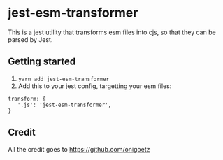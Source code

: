 # jest-esm-transformer
This is a jest utility that transforms esm files into cjs, so that they can be parsed by Jest.

## Getting started 

1. `yarn add jest-esm-transformer`
2. Add this to your jest config, targetting your esm files: 

```
transform: {
   '.js': 'jest-esm-transformer',
}
```

## Credit
All the credit goes to https://github.com/onigoetz 
